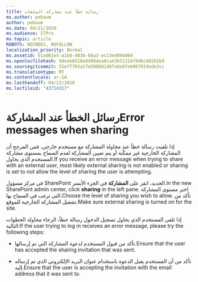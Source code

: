 ```yaml
---
title: رسالة خطأ عند مشاركة الملفات
ms.author: pebaum
author: pebaum
ms.date: 04/21/2020
ms.audience: ITPro
ms.topic: article
ROBOTS: NOINDEX, NOFOLLOW
localization_priority: Normal
ms.assetid: 51ad61e5-a1b8-483b-b6a3-ec13ed09dd68
ms.openlocfilehash: 9deeb8510e84904ea8ca43b51216f8dbc682b1b9
ms.sourcegitcommit: 55eff703a17e500681d8fa6a87eb067019ade3cc
ms.translationtype: MT
ms.contentlocale: ar-SA
ms.lasthandoff: 04/22/2020
ms.locfileid: "43714317"
---
```

# <a name="error-messages-when-sharing"></a><span data-ttu-id="8074e-102">رسائل الخطأ عند المشاركة</span><span class="sxs-lookup"><span data-stu-id="8074e-102">Error messages when sharing</span></span>

<span data-ttu-id="8074e-103">إذا تلقيت رسالة خطأ عند محاولة المشاركة مع مستخدم خارجي، فمن المرجح أن المشاركة الخارجية غير ممكّنة أو يتم تعيين المشاركة لعدم السماح بمستوى مشاركة المستخدم الذي يحاول.</span><span class="sxs-lookup"><span data-stu-id="8074e-103">If you receive an error message when trying to share with an external user, most likely external sharing is not enabled or sharing is set to not allow the level of sharing the user is attempting.</span></span>
  
<span data-ttu-id="8074e-104">في مركز مسؤول SharePoint الجديد، انقر على **المشاركة** في الجزء الأيسر.</span><span class="sxs-lookup"><span data-stu-id="8074e-104">In the  new SharePoint admin center, click **sharing** in the left pane.</span></span> <span data-ttu-id="8074e-105">اختر مستوى المشاركة التي ترغب في السماح بها.</span><span class="sxs-lookup"><span data-stu-id="8074e-105">Choose the level of sharing you wish to allow.</span></span> <span data-ttu-id="8074e-106">تأكد من تشغيل المشاركة الخارجية للموقع.</span><span class="sxs-lookup"><span data-stu-id="8074e-106">Make sure external sharing is turned on for the site.</span></span> 
  
<span data-ttu-id="8074e-107">إذا تلقى المستخدم الذي يحاول تسجيل الدخول رسالة خطأ، الرجاء محاولة الخطوات التالية:</span><span class="sxs-lookup"><span data-stu-id="8074e-107">If the user trying to log in receives an error message, please try the following steps:</span></span>
  
- <span data-ttu-id="8074e-108">تأكد من قبول المستخدم لدعوة المشاركة التي تم إرسالها.</span><span class="sxs-lookup"><span data-stu-id="8074e-108">Ensure that the user has accepted the sharing invitation that was sent.</span></span>
    
- <span data-ttu-id="8074e-109">تأكد من أن المستخدم يقبل الدعوة باستخدام عنوان البريد الإلكتروني الذي تم إرساله إليه.</span><span class="sxs-lookup"><span data-stu-id="8074e-109">Ensure that the user is accepting the invitation with the email address that it was sent to.</span></span>
    

